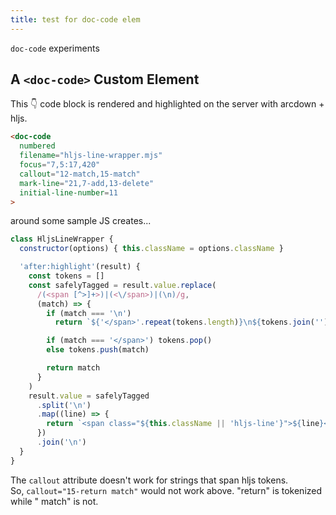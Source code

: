```yaml
---
title: test for doc-code elem
---
```


`doc-code` experiments

## A `<doc-code>` Custom Element

This 👇 code block is rendered and highlighted on the server with arcdown + hljs.

```html
<doc-code
  numbered
  filename="hljs-line-wrapper.mjs"
  focus="7,5:17,420"
  callout="12-match,15-match"
  mark-line="21,7-add,13-delete"
  initial-line-number=11
>
```

around some sample JS creates...

<doc-code numbered filename="hljs-line-wrapper.mjs" focus="7,5:17,420" callout="12-match,15-match" mark-line="21,7-add,13-delete" initial-line-number=11>

```javascript
class HljsLineWrapper {
  constructor(options) { this.className = options.className }

  'after:highlight'(result) {
    const tokens = []
    const safelyTagged = result.value.replace(
      /(<span [^>]+>)|(<\/span>)|(\n)/g,
      (match) => {
        if (match === '\n')
          return `${'</span>'.repeat(tokens.length)}\n${tokens.join('')}`

        if (match === '</span>') tokens.pop()
        else tokens.push(match)

        return match
      }
    )
    result.value = safelyTagged
      .split('\n')
      .map((line) => {
        return `<span class="${this.className || 'hljs-line'}">${line}</span>`
      })
      .join('\n')
  }
}
```

</doc-code>

<doc-callout level="caution">

The `callout` attribute doesn't work for strings that span hljs tokens.  
So, `callout="15-return match"` would not work above. "return" is tokenized while " match" is not.

</doc-callout>

</doc-code>
